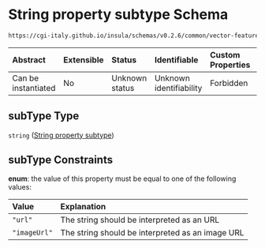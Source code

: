 # String property subtype Schema

```txt
https://cgi-italy.github.io/insula/schemas/v0.2.6/common/vector-feature-property.schema.json#/$defs/stringProperty/properties/subType
```



| Abstract            | Extensible | Status         | Identifiable            | Custom Properties | Additional Properties | Access Restrictions | Defined In                                                                                                         |
| :------------------ | :--------- | :------------- | :---------------------- | :---------------- | :-------------------- | :------------------ | :----------------------------------------------------------------------------------------------------------------- |
| Can be instantiated | No         | Unknown status | Unknown identifiability | Forbidden         | Allowed               | none                | [vector-feature-property.schema.json\*](schemas/common/vector-feature-property.schema.json) |

## subType Type

`string` ([String property subtype](vector-feature-property-defs-vector-feature-string-property-properties-string-property-subtype.md))

## subType Constraints

**enum**: the value of this property must be equal to one of the following values:

| Value        | Explanation                                      |
| :----------- | :----------------------------------------------- |
| `"url"`      | The string should be interpreted as an URL       |
| `"imageUrl"` | The string should be interpreted as an image URL |
